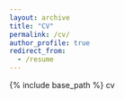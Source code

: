 ```yaml
---
layout: archive
title: "CV"
permalink: /cv/
author_profile: true
redirect_from:
  - /resume
---
```


{% include base_path %}
<a style="text-decoration:none" href="https://samparkk13.github.io/files/Samuel_Park_Resume.pdf">cv</a>
